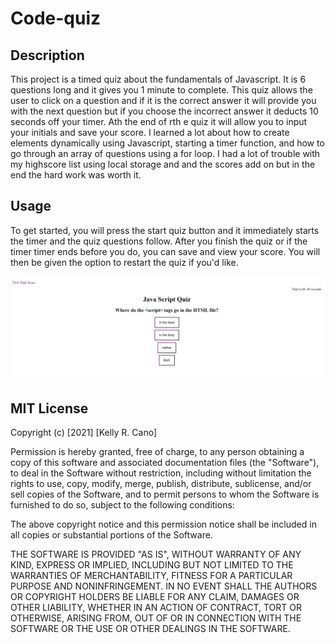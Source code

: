 # Code-quiz

## Description
This project is a timed quiz about the fundamentals of Javascript. It is 6 questions long and it gives you 1 minute to complete. This quiz allows the user to click on a question and if it is the correct answer it will provide you with the next question but if you choose the incorrect answer it deducts 10 seconds off your timer. Ath the end of rth e quiz it will allow you to input your initials and save your score. I learned a lot about how to create elements dynamically using Javascript, starting a timer function, and how to go through an array of questions using a for loop. I had a lot of trouble with my highscore list using local storage and and the scores add on but in the end the hard work was worth it.

## Usage
To get started, you will press the start quiz button and it immediately starts the timer and the quiz questions follow. After you finish the quiz or if the timer timer ends before you do, you can save and view your score. You will then be given the option to restart the quiz if you'd like.

![My Quiz](./Assets/screenshot.png)


## MIT License

Copyright (c) [2021] [Kelly R. Cano]

Permission is hereby granted, free of charge, to any person obtaining a copy
of this software and associated documentation files (the "Software"), to deal
in the Software without restriction, including without limitation the rights
to use, copy, modify, merge, publish, distribute, sublicense, and/or sell
copies of the Software, and to permit persons to whom the Software is
furnished to do so, subject to the following conditions:

The above copyright notice and this permission notice shall be included in all
copies or substantial portions of the Software.

THE SOFTWARE IS PROVIDED "AS IS", WITHOUT WARRANTY OF ANY KIND, EXPRESS OR
IMPLIED, INCLUDING BUT NOT LIMITED TO THE WARRANTIES OF MERCHANTABILITY,
FITNESS FOR A PARTICULAR PURPOSE AND NONINFRINGEMENT. IN NO EVENT SHALL THE
AUTHORS OR COPYRIGHT HOLDERS BE LIABLE FOR ANY CLAIM, DAMAGES OR OTHER
LIABILITY, WHETHER IN AN ACTION OF CONTRACT, TORT OR OTHERWISE, ARISING FROM,
OUT OF OR IN CONNECTION WITH THE SOFTWARE OR THE USE OR OTHER DEALINGS IN THE
SOFTWARE.
